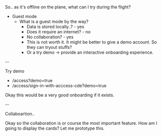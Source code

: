 So.. as it's offline on the plane, what can I try during the flight?

- Guest mode
  - What is a guest mode by the way?
    - Data is stored locally..? - yes
    - Does it require an internet? - no
    - No collaboration? - yes
    - This is not worth it. It might be better to give a demo account. So they can tryout stuffs?
    - Or a try demo -> provide an interactive onboarding experience.

--

Try demo

- /access?demo=true
- /access/sign-in-with-acccess-cde?demo=true

Okay this would be a very good onboarding if it exists.

--

Collaboartion..

Okay so the collaboration is or course the most important feature. How am I going to display the cards? Let me prototype this.
